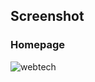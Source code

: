## Screenshot
### Homepage
![webtech](https://github.com/darkmedo20/WebTech/assets/76785712/76a65cb1-e819-409b-8c52-09136037cb40)
